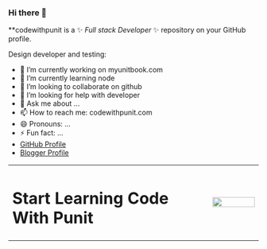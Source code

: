 ### Hi there 👋
**codewithpunit is a ✨ _Full stack Developer_ ✨ repository on your GitHub profile.

Design developer and testing:

- 🔭 I’m currently working on myunitbook.com 
- 🌱 I’m currently learning node
- 👯 I’m looking to collaborate on github
- 🤔 I’m looking for help with developer 
- 💬 Ask me about ...
- 📫 How to reach me: codewithpunit.com
- 😄 Pronouns: ...
- ⚡ Fun fact: ...
- <a href="https://codewithpunit.github.io" target="_blank">GitHub Profile</a>
- <a href="https://codewithpunit.blogspot.com" target="_blank">Blogger Profile</a>

<table width="100%">
  <tr>
     <td width="80%">
      <h1>Start Learning Code With Punit</h1>
    </td>
    <td width="20%">
    <img src="https://www.codewithpunit.com/image/codewithpunit.jpeg" width="100%">
    </td>
   
  
  </tr>

</table>
